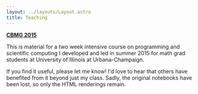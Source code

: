 ```yaml
---
layout: ../layouts/Layout.astro
title: Teaching
---
```


**[CBMG 2015](https://seanshahkarami.info/cbmg-2015/)**

This is material for a two week intensive course on programming and scientific computing I developed
and led in summer 2015 for math grad students at University of Illinois at Urbana-Champaign.

If you find it useful, please let me know! I'd love to hear that others have benefited from it beyond
just my class. Sadly, the original notebooks have been lost, so only the HTML renderings remain.
